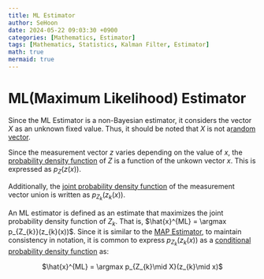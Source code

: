 ```yaml
---
title: ML Estimator
author: SeHoon
date: 2024-05-22 09:03:30 +0900
categories: [Mathematics, Estimator]
tags: [Mathematics, Statistics, Kalman Filter, Estimator]
math: true
mermaid: true
---
```


# ML(Maximum Likelihood) Estimator

Since the ML Estimator is a non-Bayesian estimator, it considers the vector $X$ as an unknown fixed value. Thus, it should be noted that $X$ is not a[random vector](https://csh970605.github.io/posts/Rand_Vector/).<br>

Since the measurement vector $z$ varies depending on the value of $x$, the [probability density function](https://csh970605.github.io/posts/Probability_RandomVector/#probability-density-function) of $Z$ is a function of the unkown vector $x$. This is expressed as $p_{Z}(z(x))$.<br>

Additionally, the [joint probability density function](https://csh970605.github.io/posts/Probability_RandomVector/#joint-probability-function) of the measurement vector union is written as $p_{Z_{k}}(z_{k}(x))$.<br>

An ML estimator is defined as an estimate that maximizes the joint probability density function of $Z_{k}$. That is, $\hat{x}^{ML} = \argmax p_{Z_{k}}(z_{k}(x))$. Since it is similar to the [MAP Estimator](https://csh970605.github.io/posts/MAP_Estimator/), to maintain consistency in notation, it is common to express $p_{Z_{k}}(z_{k}(x))$ as a [conditional probability density function](https://csh970605.github.io/posts/Probability_RandomVector/#conditional-probability) as:

<center>

$\hat{x}^{ML} = \argmax p_{Z_{k}\mid X}(z_{k}\mid x)$
</center>

